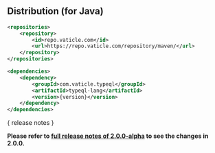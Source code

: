 ## Distribution (for Java)

```xml
<repositories>
    <repository>
        <id>repo.vaticle.com</id>
        <url>https://repo.vaticle.com/repository/maven/</url>
    </repository>
</repositories>

<dependencies>
    <dependency>
        <groupId>com.vaticle.typeql</groupId>
        <artifactId>typeql-lang</artifactId>
        <version>{version}</version>
    </dependency>
</dependencies>
```

{ release notes }

**Please refer to [full release notes of 2.0.0-alpha](https://github.com/vaticle/typeql/releases/tag/2.0.0-alpha) to see the changes in 2.0.0.**
